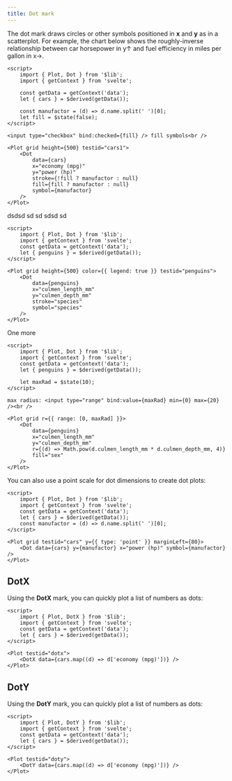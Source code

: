 ```yaml
---
title: Dot mark
---
```


The dot mark draws circles or other symbols positioned in **x** and **y** as in a scatterplot.
For example, the chart below shows the roughly-inverse relationship between car horsepower in
y↑ and fuel efficiency in miles per gallon in x→.

```svelte live
<script>
    import { Plot, Dot } from '$lib';
    import { getContext } from 'svelte';

    const getData = getContext('data');
    let { cars } = $derived(getData());

    const manufactor = (d) => d.name.split(' ')[0];
    let fill = $state(false);
</script>

<input type="checkbox" bind:checked={fill} /> fill symbols<br />

<Plot grid height={500} testid="cars1">
    <Dot
        data={cars}
        x="economy (mpg)"
        y="power (hp)"
        stroke={!fill ? manufactor : null}
        fill={fill ? manufactor : null}
        symbol={manufactor}
    />
</Plot>
```

dsdsd sd sd sdsd sd

```svelte live
<script>
    import { Plot, Dot } from '$lib';
    import { getContext } from 'svelte';
    const getData = getContext('data');
    let { penguins } = $derived(getData());
</script>

<Plot grid height={500} color={{ legend: true }} testid="penguins">
    <Dot
        data={penguins}
        x="culmen_length_mm"
        y="culmen_depth_mm"
        stroke="species"
        symbol="species"
    />
</Plot>
```

One more

```svelte live
<script>
    import { Plot, Dot } from '$lib';
    import { getContext } from 'svelte';
    const getData = getContext('data');
    let { penguins } = $derived(getData());

    let maxRad = $state(10);
</script>

max radius: <input type="range" bind:value={maxRad} min={0} max={20} /><br />

<Plot grid r={{ range: [0, maxRad] }}>
    <Dot
        data={penguins}
        x="culmen_length_mm"
        y="culmen_depth_mm"
        r={(d) => Math.pow(d.culmen_length_mm * d.culmen_depth_mm, 4)}
        fill="sex"
    />
</Plot>
```

You can also use a point scale for dot dimensions to create dot plots:

```svelte live
<script>
    import { Plot, Dot } from '$lib';
    import { getContext } from 'svelte';
    const getData = getContext('data');
    let { cars } = $derived(getData());
    const manufactor = (d) => d.name.split(' ')[0];
</script>

<Plot grid testid="cars" y={{ type: 'point' }} marginLeft={80}>
    <Dot data={cars} y={manufactor} x="power (hp)" symbol={manufactor} />
</Plot>
```

## DotX

Using the **DotX** mark, you can quickly plot a list of numbers as dots:

```svelte live
<script>
    import { Plot, DotX } from '$lib';
    import { getContext } from 'svelte';
    const getData = getContext('data');
    let { cars } = $derived(getData());
</script>

<Plot testid="dotx">
    <DotX data={cars.map((d) => d['economy (mpg)'])} />
</Plot>
```

## DotY

Using the <b>DotY</b> mark, you can quickly plot a list of numbers as dots:

```svelte live
<script>
    import { Plot, DotY } from '$lib';
    import { getContext } from 'svelte';
    const getData = getContext('data');
    let { cars } = $derived(getData());
</script>

<Plot testid="doty">
    <DotY data={cars.map((d) => d['economy (mpg)'])} />
</Plot>
```

